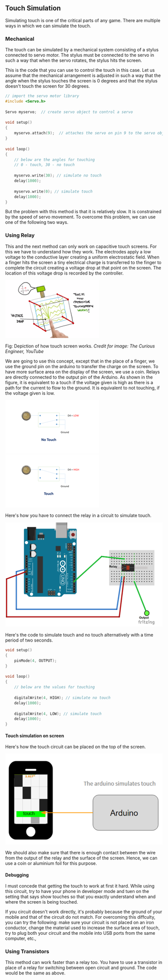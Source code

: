 ## Touch Simulation

Simulating touch is one of the critical parts of any game. There are multiple ways in which we can simulate the touch. 

### Mechanical

The touch can be simulated by a mechanical system consisting of a stylus connected to servo motor. The stylus must be connected to the servo in such a way that when the servo rotates, the stylus hits the screen. 

This is the code that you can use to control the touch in this case. Let us assume that the mechanical arrangement is adjusted in such a way that the angle when the stylus touches the screen is 0 degrees and that the stylus doesn't touch the screen for 30 degrees.

```C
// import the servo motor library
#include <Servo.h>

Servo myservo;  // create servo object to control a servo

void setup() 
{
	myservo.attach(9);  // attaches the servo on pin 9 to the servo object
}

void loop() 
{
	// below are the angles for touching
	// 0 - touch, 30 - no touch

	myservo.write(30); // simulate no touch
	delay(1000); 

	myservo.write(0); // simulate touch
	delay(1000);
}
```

But the problem with this method is that it is relatively slow. It is constrained by the speed of servo movement. To overcome this problem, we can use one of the following two ways.


### Using Relay

This and the next method can only work on capacitive touch screens. For this we have to understand how they work. The electrodes apply a low voltage to the conductive layer creating a uniform electrostatic field. When a finger hits the screen a tiny electrical charge is transferred to the finger to complete the circuit creating a voltage drop at that point on the screen. The location of this voltage drop is recorded by the controller.

![Capacitive Touch Screen](/Images/CapactiveTouchScreen.png)

Fig: Depiction of how touch screen works. 
*Credit for image: The Curious Engineer, YouTube*

We are going to use this concept, except that in the place of a finger, we use the ground pin on the arduino to transfer the charge on the screen. To have more surface area on the display of the screen, we use a coin. Relays are directly connected to the output pin of the Arduino. As shown in the figure, it is equivalent to a touch if the voltage given is high as there is a path for the current to flow to the ground. It is equivalent to not touching, if the voltage given is low.

![Relay when no touch](/Images/RelayInternals1.png)
![Relay with touch](/Images/RelayInternals2.png)

Here's how you have to connect the relay in a circuit to simulate touch.

![Relay Arduino Circuit](/Images/relay_arduino.png)

Here's the code to simulate touch and no touch alternatively with a time period of two seconds.

```C
void setup() 
{
	pinMode(4, OUTPUT);
}

void loop() 
{
	// below are the values for touching

	digitalWrite(4, HIGH); // simulate no touch
	delay(1000); 

	digitalWrite(4, LOW); // simulate touch
	delay(1000);
}
```
#### Touch simulation on screen

Here's how the touch circuit can be placed on the top of the screen.

![LDR arduino block](/Images/touch_arduino_block.png)

We should also make sure that there is enough contact between the wire from the output of the relay and the surface of the screen. Hence, we can use a coin or aluminium foil for this purpose. 

#### Debugging

I must concede that getting the touch to work at first it hard. While using this circuit, try to have your phone in developer mode and tuen on the setting that says show touches so that you exactly understand when and where the screen is being touched. 

If you circuit doesn't work directly, it's probably because the ground of your mobile and that of the circuit do not match. For overcoming this diffculty, you can try the following: make sure your circuit is not placed on an iron conductor, change the material used to increase the surface area of touch, try to plug both your circuit and the mobile into USB ports from the same computer, etc.,

### Using Transistors

This method can work faster than a relay too. You have to use a transistor in place of a relay for switching between open circuit and ground. The code would be the same as above.
